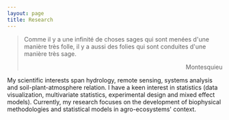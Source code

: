 ```yaml
---
layout: page
title: Research
---
```


> Comme il y a une infinité de choses sages qui sont menées d'une manière très folle, il y a aussi des folies qui sont conduites d'une manière très sage.
> <div style="text-align: right"> Montesquieu </div>

My scientific interests span hydrology, remote sensing, systems analysis and soil-plant-atmosphere relation. I have a keen interest in statistics (data visualization, multivariate statistics, experimental design and mixed effect models). Currently, my research focuses on the development of biophysical methodologies and statistical models in agro-ecosystems' context.


